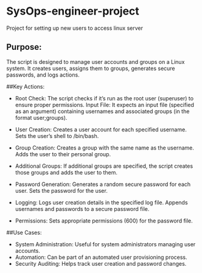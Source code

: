 # SysOps-engineer-project
Project for setting up new users to access linux server 

## Purpose:
The script is designed to manage user accounts and groups on a Linux system.
It creates users, assigns them to groups, generates secure passwords, and logs actions.

##Key Actions:
- Root Check: The script checks if it’s run as the root user (superuser) to ensure proper permissions.
Input File: It expects an input file (specified as an argument) containing usernames and associated groups (in the format user;groups).

- User Creation:
Creates a user account for each specified username.
Sets the user’s shell to /bin/bash.

- Group Creation:
Creates a group with the same name as the username.
Adds the user to their personal group.

- Additional Groups:
If additional groups are specified, the script creates those groups and adds the user to them.

- Password Generation:
Generates a random secure password for each user.
Sets the password for the user.

- Logging:
Logs user creation details in the specified log file.
Appends usernames and passwords to a secure password file.

- Permissions:
Sets appropriate permissions (600) for the password file.

##Use Cases:
- System Administration: Useful for system administrators managing user accounts.
- Automation: Can be part of an automated user provisioning process.
- Security Auditing: Helps track user creation and password changes.

